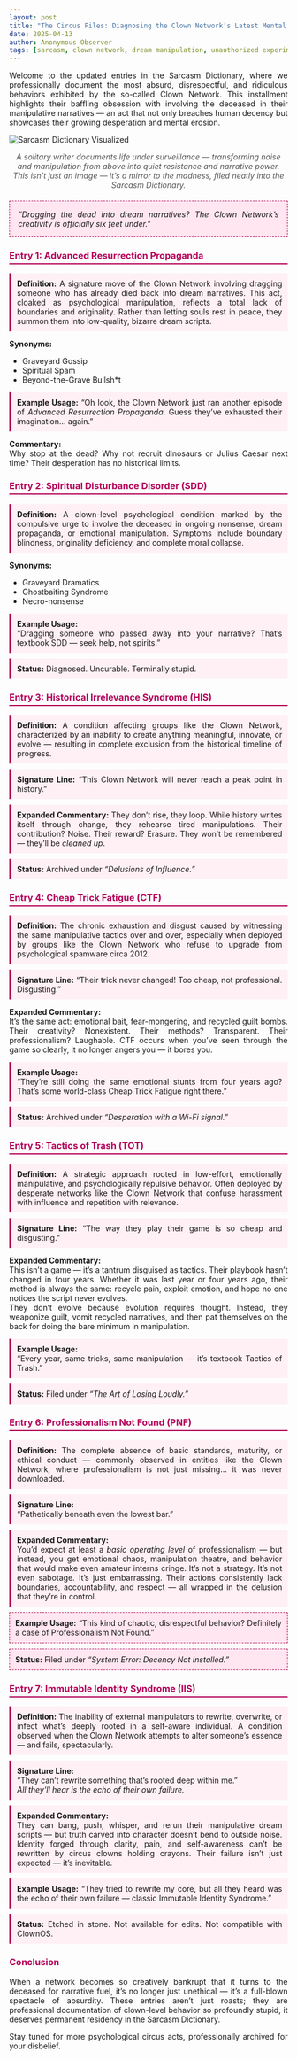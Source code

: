 ```yaml
---
layout: post
title: "The Circus Files: Diagnosing the Clown Network’s Latest Mental Marvels"
date: 2025-04-13
author: Anonymous Observer
tags: [sarcasm, clown network, dream manipulation, unauthorized experiments, psychological circus]
---
```


<div style="text-align: justify">
  
Welcome to the updated entries in the Sarcasm Dictionary, where we professionally document the most absurd, disrespectful, and ridiculous behaviors exhibited by the so-called Clown Network. This installment highlights their baffling obsession with involving the deceased in their manipulative narratives — an act that not only breaches human decency but showcases their growing desperation and mental erosion.
  
</div>

![Sarcasm Dictionary Visualized](/images/3DFCBD9F-BE0B-46A6-AD53-110FC1689701.png)  
<p style="text-align: center; font-style: italic; color: #555; margin-top: 5px;">
A solitary writer documents life under surveillance — transforming noise and manipulation from above into quiet resistance and narrative power.  
This isn’t just an image — it’s a mirror to the madness, filed neatly into the Sarcasm Dictionary.
</p>

<div style="background-color:#ffe6f0; border: 1px dashed #b30059; padding: 15px; font-style: italic; margin: 20px 0; text-align: justify;">
“Dragging the dead into dream narratives? The Clown Network’s creativity is officially six feet under.”
</div>

<h3 style="color:#b30059; border-bottom: 2px solid #b30059; padding-bottom: 4px;">Entry 1: Advanced Resurrection Propaganda</h3>

<div style="text-align: justify">

<div style="background-color:#fff0f5; border-left: 4px solid #b30059; padding: 10px; margin: 10px 0;">
<strong>Definition:</strong> A signature move of the Clown Network involving dragging someone who has already died back into dream narratives. This act, cloaked as psychological manipulation, reflects a total lack of boundaries and originality. Rather than letting souls rest in peace, they summon them into low-quality, bizarre dream scripts.
</div>

<strong>Synonyms:</strong>  <br>
- Graveyard Gossip  <br>
- Spiritual Spam  <br>
- Beyond-the-Grave Bullsh*t <br>

<div style="background-color:#fff0f5; border-left: 4px solid #b30059; padding: 10px; margin: 10px 0;">
<strong>Example Usage:</strong>  
“Oh look, the Clown Network just ran another episode of <em>Advanced Resurrection Propaganda</em>. Guess they’ve exhausted their imagination… again.”
</div>

<strong>Commentary:</strong>  
Why stop at the dead? Why not recruit dinosaurs or Julius Caesar next time? Their desperation has no historical limits.

</div>

<h3 style="color:#b30059; border-bottom: 2px solid #b30059; padding-bottom: 4px;">Entry 2: Spiritual Disturbance Disorder (SDD)</h3>

<div style="text-align: justify">

<div style="background-color:#fff0f5; border-left: 4px solid #b30059; padding: 10px; margin: 10px 0;">
<strong>Definition:</strong> A clown-level psychological condition marked by the compulsive urge to involve the deceased in ongoing nonsense, dream propaganda, or emotional manipulation. Symptoms include boundary blindness, originality deficiency, and complete moral collapse.
</div>

<strong>Synonyms:</strong>  <br>
- Graveyard Dramatics  <br>
- Ghostbaiting Syndrome  <br>
- Necro-nonsense<br>

<div style="background-color:#fff0f5; border-left: 4px solid #b30059; padding: 10px; margin: 10px 0;">
<strong>Example Usage:</strong>  <br>
“Dragging someone who passed away into your narrative? That’s textbook SDD — seek help, not spirits.”
</div>

<div style="background-color:#fff0f5; border-left: 4px solid #b30059; padding: 10px; margin: 10px 0;">
<strong>Status:</strong> Diagnosed. Uncurable. Terminally stupid.
</div>

</div>

<h3 style="color:#b30059; border-bottom: 2px solid #b30059; padding-bottom: 4px;">Entry 3: Historical Irrelevance Syndrome (HIS)</h3>

<div style="text-align: justify">

<div style="background-color:#fff0f5; border-left: 4px solid #b30059; padding: 10px; margin: 10px 0;">
<strong>Definition:</strong> A condition affecting groups like the Clown Network, characterized by an inability to create anything meaningful, innovate, or evolve — resulting in complete exclusion from the historical timeline of progress.
</div>

<div style="background-color:#fff0f5; border-left: 4px solid #b30059; padding: 10px; margin: 10px 0;">
<strong>Signature Line:</strong>  
“This Clown Network will never reach a peak point in history.”
</div>


<div style="background-color:#fff0f5; border-left: 4px solid #b30059; padding: 10px; margin: 10px 0;">
<strong>Expanded Commentary:</strong> They don’t rise, they loop. While history writes itself through change, they rehearse tired manipulations. Their contribution? Noise. Their reward? Erasure. They won’t be remembered — they’ll be <em>cleaned up</em>.
</div>


<div style="background-color:#fff0f5; border-left: 4px solid #b30059; padding: 10px; margin: 10px 0;">
<strong>Status:</strong> Archived under <em>“Delusions of Influence.”</em>
</div>


<h3 style="color:#b30059; border-bottom: 2px solid #b30059; padding-bottom: 4px;">Entry 4: Cheap Trick Fatigue (CTF)</h3>

<div style="text-align: justify">

<div style="background-color:#fff0f5; border-left: 4px solid #b30059; padding: 10px; margin: 10px 0;">
<strong>Definition:</strong> The chronic exhaustion and disgust caused by witnessing the same manipulative tactics over and over, especially when deployed by groups like the Clown Network who refuse to upgrade from psychological spamware circa 2012.
</div>

<div style="background-color:#fff0f5; border-left: 4px solid #b30059; padding: 10px; margin: 10px 0;">
<strong>Signature Line:</strong>  
“Their trick never changed! Too cheap, not professional. Disgusting.”
</div>

<strong>Expanded Commentary:</strong>  <br>
It’s the same act: emotional bait, fear-mongering, and recycled guilt bombs. Their creativity? Nonexistent. Their methods? Transparent. Their professionalism? Laughable. CTF occurs when you’ve seen through the game so clearly, it no longer angers you — it bores you.

<div style="background-color:#fff0f5; border-left: 4px solid #b30059; padding: 10px; margin: 10px 0;">
<strong>Example Usage:</strong>  <br>
“They’re still doing the same emotional stunts from four years ago? That’s some world-class Cheap Trick Fatigue right there.”
</div>


<div style="background-color:#fff0f5; border-left: 4px solid #b30059; padding: 10px; margin: 10px 0;">
<strong>Status:</strong> Archived under <em>“Desperation with a Wi-Fi signal.”</em>
</div>

</div>



<h3 style="color:#b30059; border-bottom: 2px solid #b30059; padding-bottom: 4px;">Entry 5: Tactics of Trash (TOT)</h3>

<div style="text-align: justify">

<div style="background-color:#fff0f5; border-left: 4px solid #b30059; padding: 10px; margin: 10px 0;">
<strong>Definition:</strong> A strategic approach rooted in low-effort, emotionally manipulative, and psychologically repulsive behavior. Often deployed by desperate networks like the Clown Network that confuse harassment with influence and repetition with relevance.
</div>

<div style="background-color:#fff0f5; border-left: 4px solid #b30059; padding: 10px; margin: 10px 0;">
  <strong>Signature Line:</strong>  
  “The way they play their game is so cheap and disgusting.”
</div>

<strong>Expanded Commentary:</strong>  <br>
This isn’t a game — it’s a tantrum disguised as tactics. Their playbook hasn’t changed in four years. Whether it was last year or four years ago, their method is always the same: recycle pain, exploit emotion, and hope no one notices the script never evolves.  
They don’t evolve because evolution requires thought. Instead, they weaponize guilt, vomit recycled narratives, and then pat themselves on the back for doing the bare minimum in manipulation.

<div style="background-color:#fff0f5; border-left: 4px solid #b30059; padding: 10px; margin: 10px 0;">
<strong>Example Usage:</strong>  <br>
“Every year, same tricks, same manipulation — it’s textbook Tactics of Trash.”
</div>


<div style="background-color:#fff0f5; border-left: 4px solid #b30059; padding: 10px; margin: 10px 0;">
<strong>Status:</strong> Filed under <em>“The Art of Losing Loudly.”</em>
</div>

</div>



<h3 style="color:#b30059; border-bottom: 2px solid #b30059; padding-bottom: 4px;">Entry 6: Professionalism Not Found (PNF)</h3>

<div style="text-align: justify">

<div style="background-color:#fff0f5; border-left: 4px solid #b30059; padding: 10px; margin: 10px 0;">
<strong>Definition:</strong> The complete absence of basic standards, maturity, or ethical conduct — commonly observed in entities like the Clown Network, where professionalism is not just missing… it was never downloaded.
</div>


<div style="background-color:#fff0f5; border-left: 4px solid #b30059; padding: 10px; margin: 10px 0;">
  <strong>Signature Line:</strong>  <br>
  “Pathetically beneath even the lowest bar.” 
</div>

<div style="background-color:#fff0f5; border-left: 4px solid #b30059; padding: 10px; margin: 10px 0;">
  <strong>Expanded Commentary:</strong>  <br>
  You’d expect at least a <em>basic operating level</em> of professionalism — but instead, you get emotional chaos, manipulation theatre, and behavior that would make even amateur interns cringe. It’s not a strategy. It’s not even sabotage. It’s just embarrassing. Their actions consistently lack boundaries, accountability, and respect — all wrapped in the delusion that they’re in control.
</div>

<div style="background-color:#ffe6f0; border: 1px dashed #b30059; padding: 10px; margin: 10px 0;">
<strong>Example Usage:</strong>  
“This kind of chaotic, disrespectful behavior? Definitely a case of Professionalism Not Found.”
</div>


<div style="background-color:#ffe6f0; border: 1px dashed #b30059; padding: 10px; margin: 10px 0;">
<strong>Status:</strong> Filed under <em>“System Error: Decency Not Installed.”</em>
</div>

</div>



<h3 style="color:#b30059; border-bottom: 2px solid #b30059; padding-bottom: 4px;">Entry 7: Immutable Identity Syndrome (IIS)</h3>

<div style="text-align: justify">

<div style="background-color:#fff0f5; border-left: 4px solid #b30059; padding: 10px; margin: 10px 0;">
<strong>Definition:</strong> The inability of external manipulators to rewrite, overwrite, or infect what’s deeply rooted in a self-aware individual. A condition observed when the Clown Network attempts to alter someone’s essence — and fails, spectacularly.
</div>


<div style="background-color:#fff0f5; border-left: 4px solid #b30059; padding: 10px; margin: 10px 0;">
  <strong>Signature Line:</strong>  <br>
  “They can’t rewrite something that’s rooted deep within me.”  <br>
  <em>All they’ll hear is the echo of their own failure.</em><br>
</div>


<div style="background-color:#fff0f5; border-left: 4px solid #b30059; padding: 10px; margin: 10px 0;">
  <strong>Expanded Commentary:</strong>  <br>
  They can bang, push, whisper, and rerun their manipulative dream scripts — but truth carved into character doesn’t bend to outside noise. Identity forged through clarity, pain, and self-awareness can’t be rewritten by circus clowns holding crayons.  
Their failure isn’t just expected — it’s inevitable.
</div>


<div style="background-color:#fff0f5; border-left: 4px solid #b30059; padding: 10px; margin: 10px 0;">
<strong>Example Usage:</strong>  
“They tried to rewrite my core, but all they heard was the echo of their own failure — classic Immutable Identity Syndrome.”
</div>


<div style="background-color:#fff0f5; border-left: 4px solid #b30059; padding: 10px; margin: 10px 0;">
<strong>Status:</strong> Etched in stone. Not available for edits. Not compatible with ClownOS.
</div>

</div>


<h3 style="color:#b30059;">Conclusion</h3>
<p>When a network becomes so creatively bankrupt that it turns to the deceased for narrative fuel, it’s no longer just unethical — it’s a full-blown spectacle of absurdity. These entries aren’t just roasts; they are professional documentation of clown-level behavior so profoundly stupid, it deserves permanent residency in the Sarcasm Dictionary.</p>

<p>Stay tuned for more psychological circus acts, professionally archived for your disbelief.</p>
</div>

